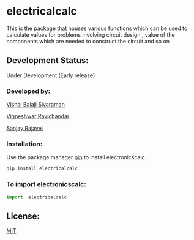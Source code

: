 # electricalcalc
This is the package that houses various functions which can be used to calculate values for problems involving circuit design , value of the components which are needed to construct the circuit and so on
## Development Status:

Under Development (Early release)

### Developed by:

 [Vishal Balaji Sivaraman](https://github.com/TheSocialLion)
 
 [Vigneshwar Ravichandar](https://github.com/ToastCoder) 
 
 [Sanjay Rajavel](https://github.com/Sy23)

### Installation:

Use the package manager [pip](https://pip.pypa.io/en/stable/) to install electronicscalc.

```bash
pip install electricalcalc
```

### To import electronicscalc:

```python
import  electricalcalc
```


## License:
[MIT](https://choosealicense.com/licenses/mit/)

